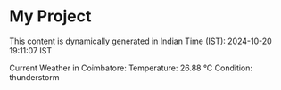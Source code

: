 # My Project

This content is dynamically generated in Indian Time (IST): 2024-10-20 19:11:07 IST


Current Weather in Coimbatore:
Temperature: 26.88 °C
Condition: thunderstorm
